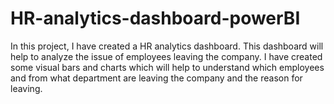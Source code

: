 # HR-analytics-dashboard-powerBI

In this project, I have created a HR analytics dashboard.
This dashboard will help to analyze the issue of employees leaving the company.
I have created some visual bars and charts which will help to understand which employees and from what department are leaving the company 
and the reason for leaving.
